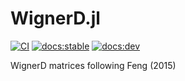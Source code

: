 # WignerD.jl

[![CI](https://github.com/jishnub/WignerD.jl/actions/workflows/ci.yml/badge.svg)](https://github.com/jishnub/WignerD.jl/actions/workflows/ci.yml)
[![docs:stable](https://img.shields.io/badge/docs-stable-blue.svg)](https://jishnub.github.io/WignerD.jl/stable)
[![docs:dev](https://img.shields.io/badge/docs-dev-blue.svg)](https://jishnub.github.io/WignerD.jl/dev)

WignerD matrices following Feng (2015)
